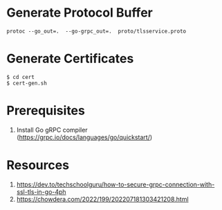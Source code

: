 # Generate Protocol Buffer
`protoc --go_out=.  --go-grpc_out=.  proto/tlsservice.proto`

# Generate Certificates

```
$ cd cert
$ cert-gen.sh
```

# Prerequisites
1. Install Go gRPC compiler (https://grpc.io/docs/languages/go/quickstart/)

# Resources
1. https://dev.to/techschoolguru/how-to-secure-grpc-connection-with-ssl-tls-in-go-4ph
2. https://chowdera.com/2022/199/202207181303421208.html
